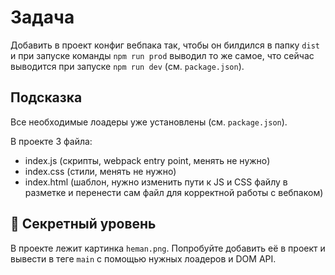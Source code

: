 Задача
===

Добавить в проект конфиг вебпака так, чтобы он билдился в папку `dist` и при запуске команды `npm run prod` выводил то же самое, что сейчас выводится при запуске `npm run dev` (см. `package.json`).

Подсказка
---

Все необходимые лоадеры уже установлены (см. `package.json`).

В проекте 3 файла:
- index.js (скрипты, webpack entry point, менять не нужно)
- index.css (стили, менять не нужно)
- index.html (шаблон, нужно изменить пути к JS и CSS файлу в разметке и перенести сам файл для корректной работы с вебпаком)

🦄 Секретный уровень
---
В проекте лежит картинка `heman.png`. Попробуйте добавить её в проект и вывести в теге `main` с помощью нужных лоадеров и DOM API.
